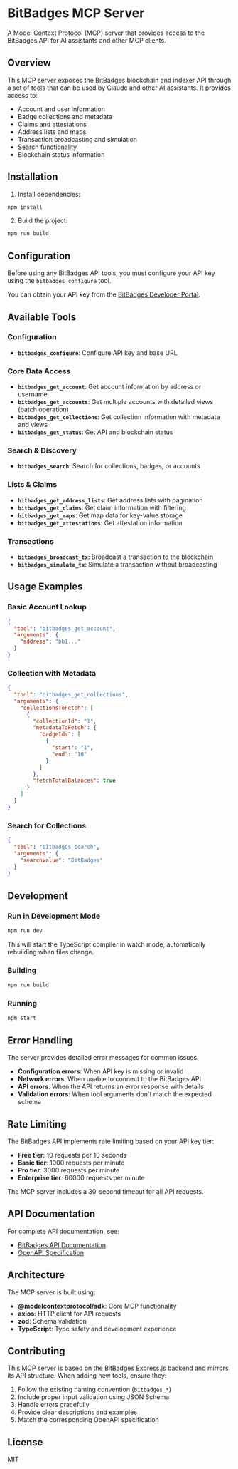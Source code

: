 # BitBadges MCP Server

A Model Context Protocol (MCP) server that provides access to the BitBadges API for AI assistants and other MCP clients.

## Overview

This MCP server exposes the BitBadges blockchain and indexer API through a set of tools that can be used by Claude and other AI assistants. It provides access to:

- Account and user information
- Badge collections and metadata
- Claims and attestations
- Address lists and maps
- Transaction broadcasting and simulation
- Search functionality
- Blockchain status information

## Installation

1. Install dependencies:
```bash
npm install
```

2. Build the project:
```bash
npm run build
```

## Configuration

Before using any BitBadges API tools, you must configure your API key using the `bitbadges_configure` tool.

You can obtain your API key from the [BitBadges Developer Portal](https://bitbadges.io/developer).

## Available Tools

### Configuration

- **`bitbadges_configure`**: Configure API key and base URL

### Core Data Access

- **`bitbadges_get_account`**: Get account information by address or username
- **`bitbadges_get_accounts`**: Get multiple accounts with detailed views (batch operation)
- **`bitbadges_get_collections`**: Get collection information with metadata and views
- **`bitbadges_get_status`**: Get API and blockchain status

### Search & Discovery

- **`bitbadges_search`**: Search for collections, badges, or accounts

### Lists & Claims

- **`bitbadges_get_address_lists`**: Get address lists with pagination
- **`bitbadges_get_claims`**: Get claim information with filtering
- **`bitbadges_get_maps`**: Get map data for key-value storage
- **`bitbadges_get_attestations`**: Get attestation information

### Transactions

- **`bitbadges_broadcast_tx`**: Broadcast a transaction to the blockchain
- **`bitbadges_simulate_tx`**: Simulate a transaction without broadcasting

## Usage Examples

### Basic Account Lookup
```json
{
  "tool": "bitbadges_get_account",
  "arguments": {
    "address": "bb1..."
  }
}
```

### Collection with Metadata
```json
{
  "tool": "bitbadges_get_collections",
  "arguments": {
    "collectionsToFetch": [
      {
        "collectionId": "1",
        "metadataToFetch": {
          "badgeIds": [
            {
              "start": "1",
              "end": "10"
            }
          ]
        },
        "fetchTotalBalances": true
      }
    ]
  }
}
```

### Search for Collections
```json
{
  "tool": "bitbadges_search",
  "arguments": {
    "searchValue": "BitBadges"
  }
}
```

## Development

### Run in Development Mode
```bash
npm run dev
```

This will start the TypeScript compiler in watch mode, automatically rebuilding when files change.

### Building
```bash
npm run build
```

### Running
```bash
npm start
```

## Error Handling

The server provides detailed error messages for common issues:

- **Configuration errors**: When API key is missing or invalid
- **Network errors**: When unable to connect to the BitBadges API
- **API errors**: When the API returns an error response with details
- **Validation errors**: When tool arguments don't match the expected schema

## Rate Limiting

The BitBadges API implements rate limiting based on your API key tier:

- **Free tier**: 10 requests per 10 seconds
- **Basic tier**: 1000 requests per minute
- **Pro tier**: 3000 requests per minute
- **Enterprise tier**: 60000 requests per minute

The MCP server includes a 30-second timeout for all API requests.

## API Documentation

For complete API documentation, see:
- [BitBadges API Documentation](https://docs.bitbadges.io/for-developers/bitbadges-api/api)
- [OpenAPI Specification](../combined_processed.yaml)

## Architecture

The MCP server is built using:
- **@modelcontextprotocol/sdk**: Core MCP functionality
- **axios**: HTTP client for API requests
- **zod**: Schema validation
- **TypeScript**: Type safety and development experience

## Contributing

This MCP server is based on the BitBadges Express.js backend and mirrors its API structure. When adding new tools, ensure they:

1. Follow the existing naming convention (`bitbadges_*`)
2. Include proper input validation using JSON Schema
3. Handle errors gracefully
4. Provide clear descriptions and examples
5. Match the corresponding OpenAPI specification

## License

MIT